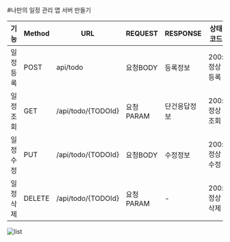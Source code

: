#나만의 일정 관리 앱 서버 만들기



|기능|Method|URL|REQUEST|RESPONSE|상태코드|
|------|---|---|---|---|---|
|일정등록|POST|api/todo|요청BODY|등록정보|200:정상등록|
|일정조회|GET|/api/todo/{TODOId}|요청PARAM|단건응답정보|200:정상조회|
|일정수정|PUT|/api/todo/{TODOId}|요청BODY|수정정보|200:정상수정|
|일정삭제|DELETE|/api/todo/{TODOId}|요청PARAM|-|200:정상삭제|


![list](https://github.com/user-attachments/assets/d3622ea7-77ff-48ae-83c9-5ea8189e0d23)
